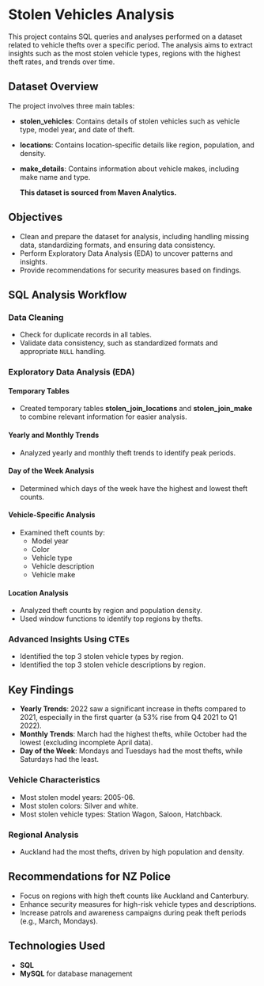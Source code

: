 # Stolen Vehicles Analysis

This project contains SQL queries and analyses performed on a dataset related to vehicle thefts over a specific period. The analysis aims to extract insights such as the most stolen vehicle types, regions with the highest theft rates, and trends over time.

## Dataset Overview

The project involves three main tables:

- **stolen_vehicles**: Contains details of stolen vehicles such as vehicle type, model year, and date of theft.
- **locations**: Contains location-specific details like region, population, and density.
- **make_details**: Contains information about vehicle makes, including make name and type.

  **This dataset is sourced from Maven Analytics.**

## Objectives

- Clean and prepare the dataset for analysis, including handling missing data, standardizing formats, and ensuring data consistency.
- Perform Exploratory Data Analysis (EDA) to uncover patterns and insights.
- Provide recommendations for security measures based on findings.

## SQL Analysis Workflow

### Data Cleaning

- Check for duplicate records in all tables.
- Validate data consistency, such as standardized formats and appropriate `NULL` handling.

### Exploratory Data Analysis (EDA)

#### Temporary Tables

- Created temporary tables **stolen_join_locations** and **stolen_join_make** to combine relevant information for easier analysis.

#### Yearly and Monthly Trends

- Analyzed yearly and monthly theft trends to identify peak periods.

#### Day of the Week Analysis

- Determined which days of the week have the highest and lowest theft counts.

#### Vehicle-Specific Analysis

- Examined theft counts by:
  - Model year
  - Color
  - Vehicle type
  - Vehicle description
  - Vehicle make

#### Location Analysis

- Analyzed theft counts by region and population density.
- Used window functions to identify top regions by thefts.

### Advanced Insights Using CTEs

- Identified the top 3 stolen vehicle types by region.
- Identified the top 3 stolen vehicle descriptions by region.

## Key Findings

- **Yearly Trends**: 2022 saw a significant increase in thefts compared to 2021, especially in the first quarter (a 53% rise from Q4 2021 to Q1 2022).
- **Monthly Trends**: March had the highest thefts, while October had the lowest (excluding incomplete April data).
- **Day of the Week**: Mondays and Tuesdays had the most thefts, while Saturdays had the least.

### Vehicle Characteristics

- Most stolen model years: 2005-06.
- Most stolen colors: Silver and white.
- Most stolen vehicle types: Station Wagon, Saloon, Hatchback.

### Regional Analysis

- Auckland had the most thefts, driven by high population and density.

## Recommendations for NZ Police

- Focus on regions with high theft counts like Auckland and Canterbury.
- Enhance security measures for high-risk vehicle types and descriptions.
- Increase patrols and awareness campaigns during peak theft periods (e.g., March, Mondays).

## Technologies Used

- **SQL**
- **MySQL** for database management
